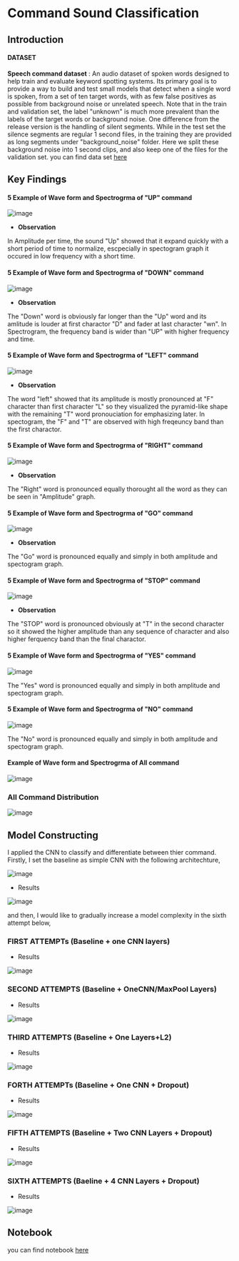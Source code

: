 # Command Sound Classification
## Introduction
#### DATASET
**Speech command dataset** : An audio dataset of spoken words designed to help train and evaluate keyword spotting systems. Its primary goal is to provide a way to build and test small models that detect when a single word is spoken, from a set of ten target words, with as few false positives as possible from background noise or unrelated speech. Note that in the train and validation set, the label "unknown" is much more prevalent than the labels of the target words or background noise. One difference from the release version is the handling of silent segments. While in the test set the silence segments are regular 1 second files, in the training they are provided as long segments under "background_noise" folder. Here we split these background noise into 1 second clips, and also keep one of the files for the validation set. you can find data set [here](http://storage.googleapis.com/download.tensorflow.org/data/mini_speech_commands.zip)

## Key Findings
#### 5 Example of Wave form and Spectrogrma of "UP" command
![image](https://user-images.githubusercontent.com/104628789/170480583-ae10e1d2-008f-4b25-8039-ab371e4a2380.png)

- **Observation**

In Amplitude per time, the sound "Up" showed that it expand quickly with a short period of time to normalize, escpecially in spectogram graph it occured in low frequency with a short time.

#### 5 Example of Wave form and Spectrogrma of "DOWN" command
![image](https://user-images.githubusercontent.com/104628789/170480634-97d8713d-6e16-436b-a2c8-9aa2b3d2fd64.png)

- **Observation**

The "Down" word is obviously far longer than the "Up" word and its amlitude is louder at first charactor "D" and fader at last character "wn". In Spectrogram, the frequency band is wider than "UP" with higher frequency and time.

#### 5 Example of Wave form and Spectrogrma of "LEFT" command
![image](https://user-images.githubusercontent.com/104628789/170480721-bc7786fc-b266-41f3-aa8b-fa739c9fae85.png)

- **Observation**

The word "left" showed that its amplitude is mostly pronounced at "F" character than first character "L" so they visualized the pyramid-like shape with the remaining "T" word pronouciation for emphasizing later. In spectogram, the "F" and "T" are observed with high freqeuncy band than the first charactor.

#### 5 Example of Wave form and Spectrogrma of "RIGHT" command
![image](https://user-images.githubusercontent.com/104628789/170480758-f2d3221a-372b-4410-98e7-8a1322702d13.png)

- **Observation**

The "Right" word is pronounced equally thorought all the word as they can be seen in "Amplitude" graph.

#### 5 Example of Wave form and Spectrogrma of "GO" command
![image](https://user-images.githubusercontent.com/104628789/170480792-93533e1f-86a1-4b6f-a85e-94c986ee7023.png)

- **Observation**

The "Go" word is pronounced equally and simply in both amplitude and spectogram graph.

#### 5 Example of Wave form and Spectrogrma of "STOP" command
![image](https://user-images.githubusercontent.com/104628789/170480834-f230b356-04a7-491c-9bd2-61befd0f1bcd.png)

- **Observation**

The "STOP" word is pronounced obviously at "T" in the second character so it showed the higher amplitude than any sequence of character and also higher ferquency band than the final charactor.

#### 5 Example of Wave form and Spectrogrma of "YES" command
![image](https://user-images.githubusercontent.com/104628789/170480875-b27c8da6-ff87-4a97-af92-038c4b4d252c.png)

The "Yes" word is pronounced equally and simply in both amplitude and spectogram graph.

#### 5 Example of Wave form and Spectrogrma of "NO" command
![image](https://user-images.githubusercontent.com/104628789/170480953-aa3bf0aa-60a0-4a2d-8852-2574808c5ba5.png)

The "No" word is pronounced equally and simply in both amplitude and spectogram graph.

####  Example of Wave form and Spectrogrma of All command
![image](https://user-images.githubusercontent.com/104628789/170481090-a0be1b7b-9c05-4ba6-b7e3-80345712152b.png)

### All Command Distribution
![image](https://user-images.githubusercontent.com/104628789/170481221-7f2cc45f-ff50-4cb9-802b-3b8ee8c58262.png)

## Model Constructing
I applied the CNN to classify and differentiate between thier command. Firstly, I set the baseline as simple CNN with the following architechture,


![image](https://user-images.githubusercontent.com/104628789/170481675-6c53ef6d-7f81-4a70-b806-d499f9d4e1a7.png)

- Results



![image](https://user-images.githubusercontent.com/104628789/170482342-9e5ae900-72c5-4cb6-9ae7-ab92bb41afda.png)


and then, I would like to gradually increase a model complexity in the sixth attempt below,
### FIRST ATTEMPTs (Baseline + one CNN layers)

- Results


![image](https://user-images.githubusercontent.com/104628789/170482392-e2905df7-4959-45d7-94b7-b9f9bad0736d.png)

### SECOND ATTEMPTS (Baseline + OneCNN/MaxPool Layers)
- Results

![image](https://user-images.githubusercontent.com/104628789/170482500-8df009a4-2382-4f4d-9b20-ecbe5a6be516.png)

### THIRD ATTEMPTS (Baseline + One Layers+L2)
- Results


![image](https://user-images.githubusercontent.com/104628789/170482565-de06d2e9-c51f-4f0d-bdeb-9da2c9d48f73.png)

### FORTH  ATTEMPTs (Baseline + One CNN + Dropout)
- Results


![image](https://user-images.githubusercontent.com/104628789/170482640-45b7f6e3-ad94-4406-934b-1db1050cf1a8.png)

### FIFTH ATTEMPTS (Baseline + Two CNN Layers + Dropout)
- Results


![image](https://user-images.githubusercontent.com/104628789/170482742-211e9035-2234-4ccd-b049-91dddd6123d4.png)

### SIXTH ATTEMPTS (Baeline + 4 CNN Layers + Dropout)
- Results


![image](https://user-images.githubusercontent.com/104628789/170482811-ad956c7e-8171-4a8e-bba3-31eacea24432.png)


## Notebook
you can find notebook [here](https://github.com/WarintornNawong/Portfolio/blob/main/Command%20Audio%20Classification/Final%20Command%20Recognition.ipynb)
